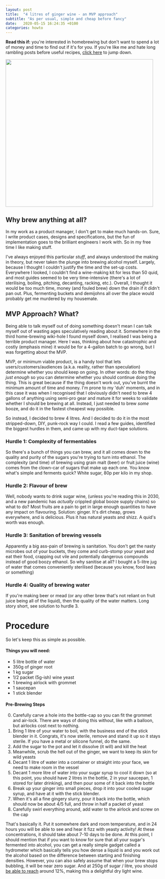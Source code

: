 ```yaml
---
layout: post
title:  "4 litres of ginger wine - an MVP approach"
subtitle: "As per usual, simple and cheap before fancy"
date:   2020-05-15 16:24:35 +0100
categories: howto
---
```


**Read this if:** you're interested in homebrewing but don't want to spend a lot of money and time to find out if it's for you. If you're like me and hate long rambling posts before useful recipes, [click here](#procedure) to jump down.

<!-- ![Simple](../../../../img/gingerwine.jpg) -->

<img src="../../../../img/gingerwine.jpg" style="height: 30rem;">

## Why brew anything at all?
In my work as a product manager, I don't get to make much hands-on. Sure, I write product cases, designs and specifications, but the fun of implementation goes to the brilliant engineers I work with. So in my free time I like making stuff.

I've always enjoyed this particular _stuff_, and always understood the making in theory, but never taken the plunge into brewing alcohol myself. Largely, because I thought I couldn't justify the time and the set-up costs. Everywhere I looked, I couldn't find a wine-making kit for less than 50 quid, and most guides seemed to be very time-intensive (there's a lot of sterilising, boiling, pitching, decanting, racking, etc.). Overall, I thought it would be too much time, money (and fouled brew) down the drain if it didn't pan out. Plus, fermenting buckets and demijohns all over the place would probably get me murdered by my housemate.

## MVP Approach? What?

Being able to talk myself out of doing something doesn't mean I can talk myself out of wasting ages speculatively reading about it. Somewhere in the third home-brewing wiki-hole I found myself down, I realised I was being a terrible product manager. Here I was, thinking about how catastrophic  and costly (emphasis mine) it would be for a 4-gallon batch to go wrong, but I was forgetting about the MVP.

MVP, or minimum viable product, is a handy tool that lets users/customers/audiences (a.k.a. reality, rather than speculation) determine whether you should keep on going. In other words: do the thing _just enough_ so you can determine whether you should continue doing the thing. This is great because if the thing doesn't work out, you've burnt the minimum amount of time and money. I'm prone to my 'duh' moments, and in this case it was when I recognised that I obviously didn't need to brew 4 gallons of anything using semi-pro gear and mature it for weeks to validate whether I should be brewing at all. Instead, I just needed to brew _some_ booze, and do it in the fastest cheapest way possible. 

So instead, I decided to brew 4 litres. And I decided to do it in the most stripped-down, DIY, punk-rock way I could. I read a few guides, identified the biggest hurdles in them, and came up with my duct-tape solutions.

### Hurdle 1: Complexity of fermentables
So there's a bunch of things you can brew, and it all comes down to the quality and purity of the sugars you're trying to turn into ethanol. The complexity (and time) of brewing using grain malt (beer) or fruit juice (wine) comes from the clown-car of sugars that make up each one. You know what's simple and ferments quick? White sugar, 80p per kilo in my shop.

### Hurdle 2: Flavour of brew
Well, nobody wants to drink sugar wine, (unless you're reading this in 2030, and a new pandemic has *actually* crippled global booze supply chains) so what to do? Most fruits are a pain to get in large enough quantities to have any impact on flavouring. Solution: ginger. It's dirt cheap, grows everywhere, and is delicious. Plus it has natural yeasts and shizz. A quid's worth was enough.

### Hurdle 3: Sanitation of brewing vessels
Apparently a big ass-pain of brewing is sanitation. You don't get the nasty microbes out of your buckets, they come and curb-stomp your yeast and eat their food, crapping out vile and potentially dangerous compounds instead of good boozy ethanol. So why sanitise at all? I bought a 5-litre jug of water that comes conveniently sterilised (because you know, food laws or something)

### Hurdle 4: Quality of brewing water
If you're making beer or mead (or any other brew that's not reliant on fruit juice being all of the liquid), then the quality of the water matters. Long story short, see solution to hurdle 3.

# Procedure
So let's keep this as simple as possible.
#### Things you will need:
- 5 litre bottle of water
- 350g of ginger root
- 1 kg sugar
- 1/2 packet (5g-ish) wine yeast
- 1 brewing airlock with grommet
- 1 saucepan
- 1 stick blender

#### Pre-Brewing Steps
0. Carefully carve a hole into the bottle-cap so you can fit the grommet and air-lock. There are ways of doing this without, like with a balloon, but airlocks cost next to nothing.
1. Bring 1 litre of your water to boil, with the business end of the stick blender in it. Congrats, it's now sterile, remove and stand it up so it stays sterile. If you have a metal or silicone funnel, do the same.
2. Add the sugar to the pot and let it dissolve (it will) and kill the heat
3. Meanwhile, scrub the hell out of the ginger, we want to keep its skin for wild yeasts
4. Decant 1 litre of water into a container or straight into your face, we need to make room in the vessel
5. Decant 1 more litre of water into your sugar syrup to cool it down (so at this point, you should have 2 litres in the bottle, 2 in your saucepan, 1 stored for later drinking), and then pour some of it back into the bottle
6. Break up your ginger into small pieces, drop it into your cooled sugar syrup, and have at it with the stick blender.
7. When it's all a fine gingery slurry, pour it back into the bottle, which should now be about 4/5 full, and throw in half a packet of yeast
8. Carefully swirl everything around, add water to the airlock and screw on the cap

That's basically it. Put it somewhere dark and room temperature, and in 24 hours you will be able to see and hear it fizz with yeasty activity! At these concentrations, it should take about 7-10 days to be done. At this point, I should mention that if you want to know for sure that all your sugar's fermented into alcohol, you can get a really simple gadget called a hydrometer which basically tells you how dense a liquid is and you work out the alcohol based on the difference between starting and finishing densities. However, you can also safely assume that when your brew stops bubbling, it will be near zero sugar. And at 250g of sugar / litre, you should [be able to reach]([http://www.brsquared.org/wine/CalcInfo/HydSugAl.htm](http://www.brsquared.org/wine/CalcInfo/HydSugAl.htm)) around 12%, making this  a delightful dry light wine.
